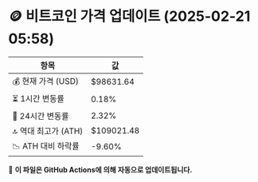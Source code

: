 # 🪙 비트코인 가격 업데이트 (2025-02-21 05:58)

| 항목                | 값 |
|--------------------|----------------|
| 💰 현재 가격 (USD) | $98631.64 |
| ⏳ 1시간 변동률    | 0.18% |
| 📆 24시간 변동률   | 2.32% |
| 🔝 역대 최고가 (ATH) | $109021.48 |
| 📉 ATH 대비 하락률 | -9.60% |

🔄 **이 파일은 GitHub Actions에 의해 자동으로 업데이트됩니다.**

